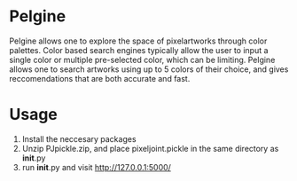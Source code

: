 # Pelgine

Pelgine allows one to explore the space of pixelartworks through color palettes. Color based search engines typically allow the user to input a single color or multiple pre-selected color, which can be limiting. Pelgine allows one to search artworks using up to 5 colors of their choice, and gives reccomendations that are both accurate and fast. 


# Usage

1. Install the neccesary packages
2. Unzip PJpickle.zip, and place pixeljoint.pickle in the same directory as __init__.py 
3. run __init__.py and visit http://127.0.0.1:5000/








